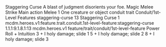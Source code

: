<ability>
  <name>Staggering Curse</name>
  <flavor>A blast of judgment disorients your foe.</flavor>
  <keywords>
    <keyword>Magic</keyword>
    <keyword>Melee</keyword>
    <keyword>Strike</keyword>
  </keywords>
  <type>Main action</type>
  <distance>Melee 1</distance>
  <target>One creature or object</target>
  <metadata>
    <class>conduit</class>
    <feature_type>trait</feature_type>
    <file_dpath>Conduit/1st-Level Features</file_dpath>
    <item_id>staggering-curse</item_id>
    <item_index>13</item_index>
    <item_name>Staggering Curse</item_name>
    <level>1</level>
    <scc>mcdm.heroes.v1:feature.trait.conduit.1st-level-feature:staggering-curse</scc>
    <scdc>1.1.1:9.1.8.1:13</scdc>
    <source>mcdm.heroes.v1</source>
    <type>feature/trait/conduit/1st-level-feature</type>
  </metadata>
  <effects>
    <effect type="roll">
      <roll>Power Roll + Intuition</roll>
      <t1>3 + I holy damage; slide 1</t1>
      <t2>5 + I holy damage; slide 2</t2>
      <t3>8 + I holy damage; slide 3</t3>
    </effect>
  </effects>
</ability>
